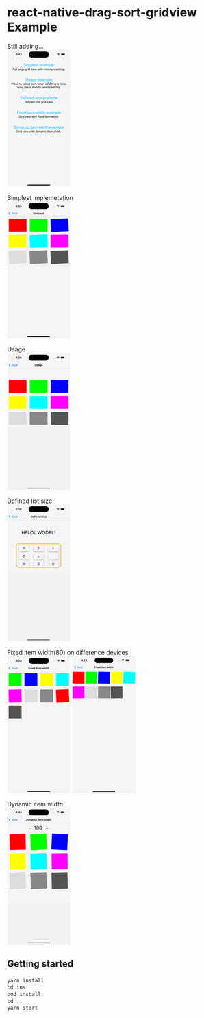 # react-native-drag-sort-gridview Example

Still adding...\
![](./__doc__/home.jpg)

Simplest implemetation\
![](./__doc__/simplest.gif)

Usage\
![](./__doc__/usage.gif)

Defined list size\
![](./__doc__/definedSize.gif)

Fixed item width(80) on difference devices\
![](./__doc__/fixedItemIPhonePro.jpg)
![](./__doc__/fixedItemIPhoneProMax.jpg)

Dynamic item width\
![](./__doc__/dynamicItemWidth.gif)

## Getting started

```
yarn install
cd ios
pod install
cd ..
yarn start
```
